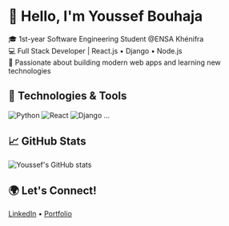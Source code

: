 # 👋 Hello, I'm Youssef Bouhaja

🎓 1st-year Software Engineering Student @ENSA Khénifra  
💻 Full Stack Developer | React.js • Django • Node.js  
🚀 Passionate about building modern web apps and learning new technologies  

## 🔧 Technologies & Tools
![Python](https://img.shields.io/badge/-Python-333333?style=flat&logo=python)
![React](https://img.shields.io/badge/-React-333333?style=flat&logo=react)
![Django](https://img.shields.io/badge/-Django-333333?style=flat&logo=django)
...

## 📈 GitHub Stats
![Youssef's GitHub stats](https://github-readme-stats.vercel.app/api?username=bouhaja-you&show_icons=true&theme=tokyonight)

## 🌍 Let's Connect!
[LinkedIn](https://www.linkedin.com/in/...) • [Portfolio](https://...)

